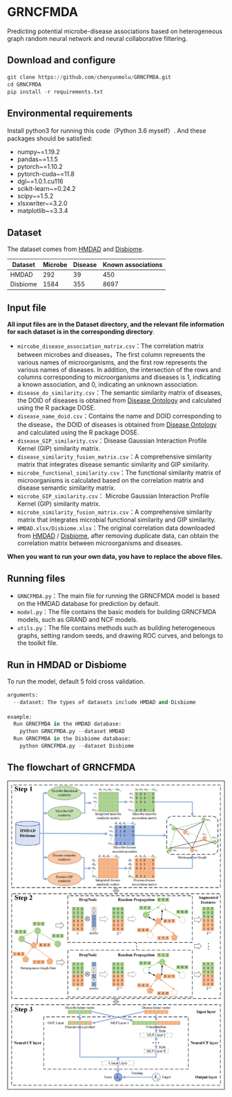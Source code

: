 # GRNCFMDA

Predicting potential microbe-disease associations based on heterogeneous graph random neural network and neural collaborative filtering.

## Download and configure

```python
git clone https://github.com/chenyunmolu/GRNCFMDA.git
cd GRNCFMDA
pip install -r requirements.txt
```

## Environmental requirements

Install python3 for running this code（Python 3.6 myself）. And these packages should be satisfied:

- numpy~=1.19.2
- pandas~=1.1.5
- pytorch~=1.10.2
- pytorch-cuda~=11.8
- dgl~=1.0.1.cu116
- scikit-learn~=0.24.2
- scipy~=1.5.2
- xlsxwriter~=3.2.0
- matplotlib~=3.3.4

## Dataset

The dataset comes from [HMDAD](https://www.cuilab.cn/hmdad) and [Disbiome](https://disbiome.ugent.be/home).

| Dataset  | Microbe | Disease | Known associations |
| -------- | ------- | ------- | ------------------ |
| HMDAD    | 292     | 39      | 450                |
| Disbiome | 1584    | 355     | 8697               |

## Input file

**All input files are in the Dataset directory, and the relevant file information for each dataset is in the corresponding directory**.

- `mircobe_disease_association_matrix.csv`：The correlation matrix between microbes and diseases，The first column represents the various names of microorganisms, and the first row represents the various names of diseases. In addition, the intersection of the rows and columns corresponding to microorganisms and diseases is 1, indicating a known association, and 0, indicating an unknown association.
- `disease_do_similarity.csv`：The semantic similarity matrix of diseases, the DOID of diseases is obtained from [Disease Ontology](https://disease-ontology.org/) and calculated using the R package DOSE.
- `disease_name_doid.csv`：Contains the name and DOID corresponding to the disease，the DOID of diseases is obtained from [Disease Ontology](https://disease-ontology.org/) and calculated using the R package DOSE.
- `disease_GIP_similarity.csv`：Disease Gaussian Interaction Profile Kernel (GIP) similarity matrix.
- `disease_similarity_fusion_matrix.csv`：A comprehensive similarity matrix that integrates disease semantic similarity and GIP similarity.
- `microbe_functional_similarity.csv`：The functional similarity matrix of microorganisms is calculated based on the correlation matrix and disease semantic similarity matrix.
- `microbe_GIP_similarity.csv`： Microbe Gaussian Interaction Profile Kernel (GIP) similarity matrix.
- `microbe_similarity_fusion_matrix.csv`：A comprehensive similarity matrix that integrates microbial functional similarity and GIP similarity.
- `HMDAD.xlsx/Disbiome.xlsx`：The original correlation data downloaded from [HMDAD](https://www.cuilab.cn/hmdad) / [Disbiome](https://disbiome.ugent.be/home), after removing duplicate data, can obtain the correlation matrix between microorganisms and diseases.

**When you want to run your own data, you have to replace the above files.**

## Running files

- `GRNCFMDA.py`：The main file for running the GRNCFMDA model is based on the HMDAD database for prediction by default.
- `model.py`：The file contains the basic models for building GRNCFMDA models, such as GRAND and NCF models.
- `utils.py`：The file contains methods such as building heterogeneous graphs, setting random seeds, and drawing ROC curves, and belongs to the toolkit file.

## Run in HMDAD or Disbiome

To run the model, default 5 fold cross validation.

```python
arguments:
  --dataset: The types of datasets include HMDAD and Disbiome

example:
  Run GRNCFMDA in the HMDAD database:
    python GRNCFMDA.py --dataset HMDAD
  Run GRNCFMDA in the Disbiome database:
    python GRNCFMDA.py --dataset Disbiome
```



## The flowchart of GRNCFMDA

![flowchart](./flowchart.png)